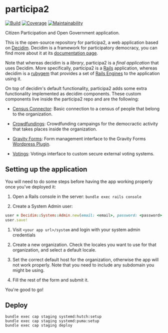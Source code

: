 # participa2

[![Build][build]][build_url]
[![Coverage][coverage]][coverage_url]
[![Maintainability][maintainability]][maintainability_url]

[build]: https://circleci.com/gh/podemos-info/participa2/tree/master.svg?style=svg
[build_url]: https://circleci.com/gh/podemos-info/participa2/tree/master

[coverage]: https://api.codeclimate.com/v1/badges/716e86b42a45d73a13ab/test_coverage
[coverage_url]: https://codeclimate.com/github/podemos-info/participa2/test_coverage

[maintainability]: https://api.codeclimate.com/v1/badges/716e86b42a45d73a13ab/maintainability
[maintainability_url]: https://codeclimate.com/github/podemos-info/participa2/maintainability

Citizen Participation and Open Government application.

This is the open-source repository for participa2, a web application based on
[Decidim]. Decidim is a framework for participatory democracy, you can find more
about it at its [documentation page][decidim docs].

Note that whereas decidim is a _library_, participa2 is a _final application_
that uses Decidim. More specifically, participa2 is a [Rails] application,
whereas decidim is a [rubygem] that provides a set of [Rails Engines] to the
application using it.

On top of decidim's default functionality, participa2 adds some extra
functionality implemented as decidim components. These custom components live
inside the participa2 repo and are the following:

* [Census Connector]: Basic connection to a census of people that belong to the
  organization.

* [Crowdfundings]: Crowdfunding campaings for the democractic activity that
  takes places inside the organization.

* [Gravity Forms]: Form management interface to the Gravity Forms [Wordpress
  Plugin][Gravity Forms Wordpress Plugin].

* [Votings]: Votings interface to custom secure external voting systems.

## Setting up the application

You will need to do some steps before having the app working properly once
you've deployed it:

1. Open a Rails console in the server: `bundle exec rails console`

1. Create a System Admin user:

```ruby
user = Decidim::System::Admin.new(email: <email>, password: <password>, password_confirmation: <password>)
user.save!
```

1. Visit `<your app url>/system` and login with your system admin credentials

1. Create a new organization. Check the locales you want to use for that
   organization, and select a default locale.

1. Set the correct default host for the organization, otherwise the app will not
   work properly. Note that you need to include any subdomain you might be
   using.

1. Fill the rest of the form and submit it.

You're good to go!

## Deploy

```console
bundle exec cap staging systemd:hutch:setup
bundle exec cap staging systemd:puma:setup
bundle exec cap staging deploy
```

[Decidim]: https://github.com/decidim/decidim
[decidim docs]: https://docs.decidim.org
[Rails]: https://rubyonrails.org
[Rubygem]: https://rubygems.org
[Rails Engines]: https://guides.rubyonrails.org/engines.html
[Gravity Forms Wordpress Plugin]: https://www.gravityforms.com

[Census Connector]: decidim-module-census_connector/README.md
[Crowdfundings]: decidim-module-crowdfundings/README.md
[Gravity Forms]: decidim-module-gravity_forms/README.md
[Votings]: decidim-module-votings/README.md
